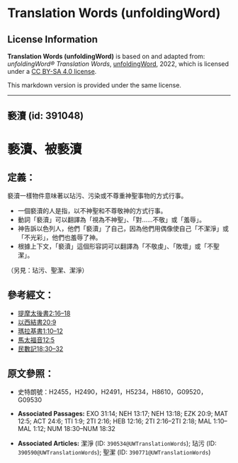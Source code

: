 # Translation Words (unfoldingWord)

## License Information

**Translation Words (unfoldingWord)** is based on and adapted from: _unfoldingWord® Translation Words_, [unfoldingWord](https://unfoldingword.org/utw), 2022, which is licensed under a [CC BY-SA 4.0 license](https://creativecommons.org/licenses/by-sa/4.0/legalcode.en).

This markdown version is provided under the same license.



--------------------------------

## 褻瀆 (id: 391048)

褻瀆、被褻瀆
======

定義：
---

褻瀆一樣物件意味著以玷污、污染或不尊重神聖事物的方式行事。

* 一個褻瀆的人是指，以不神聖和不尊敬神的方式行事。
* 動詞「褻瀆」可以翻譯為「視為不神聖」、「對......不敬」或「羞辱」。
* 神告訴以色列人，他們「褻瀆」了自己，因為他們用偶像使自己「不潔淨」或「不光彩」，他們也羞辱了神。
* 根據上下文，「褻瀆」這個形容詞可以翻譯為「不敬虔」、「敗壞」或「不聖潔」。

（另見：玷污、聖潔、潔淨）

參考經文：
-----

* [提摩太後書2:16–18](https://ref.ly/2Tim2:16-2Tim2:18)
* [以西結書20:9](https://ref.ly/Ezek20:9)
* [瑪拉基書1:10–12](https://ref.ly/Mal1:10-Mal1:12)
* [馬太福音12:5](https://ref.ly/Matt12:5)
* [民數記18:30–32](https://ref.ly/Num18:30-Num18:32)

原文參照：
-----

* 史特朗號：H2455，H2490，H2491，H5234，H8610，G09520，G09530

* **Associated Passages:** EXO 31:14; NEH 13:17; NEH 13:18; EZK 20:9; MAT 12:5; ACT 24:6; 1TI 1:9; 2TI 2:16; HEB 12:16; 2TI 2:16–2TI 2:18; MAL 1:10–MAL 1:12; NUM 18:30–NUM 18:32
* **Associated Articles:** 潔淨 (ID: `390534@UWTranslationWords`); 玷污 (ID: `390590@UWTranslationWords`); 聖潔 (ID: `390771@UWTranslationWords`)


